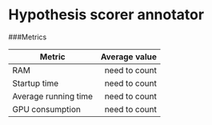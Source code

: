 # Hypothesis scorer annotator

###Metrics

| Metric                | Average value |
| -------------         | -------------:|
| RAM                   | need to count |
| Startup time          | need to count |
| Average running time  | need to count |
| GPU consumption       | need to count |
